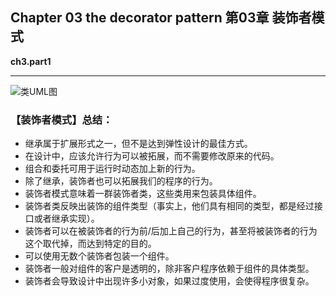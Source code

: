 ## Chapter 03 the decorator pattern 第03章 装饰者模式
 
**ch3.part1**
 

---
![类UML图](https://github.com/FreshStudent/HeadFirstDesignPatternsTest/blob/master/src/bookCode/ch3/part1/ch3_part1UML.png)


### 【装饰者模式】总结：
- 继承属于扩展形式之一，但不是达到弹性设计的最佳方式。  
- 在设计中，应该允许行为可以被拓展，而不需要修改原来的代码。  
- 组合和委托可用于运行时动态加上新的行为。  
- 除了继承，装饰者也可以拓展我们的程序的行为。  
- 装饰者模式意味着一群装饰者类，这些类用来包装具体组件。  
- 装饰者类反映出装饰的组件类型（事实上，他们具有相同的类型，都是经过接口或者继承实现）。  
- 装饰者可以在被装饰者的行为前/后加上自己的行为，甚至将被装饰者的行为这个取代掉，而达到特定的目的。
- 可以使用无数个装饰者包装一个组件。
- 装饰者一般对组件的客户是透明的，除非客户程序依赖于组件的具体类型。
- 装饰者会导致设计中出现许多小对象，如果过度使用，会使得程序很复杂。